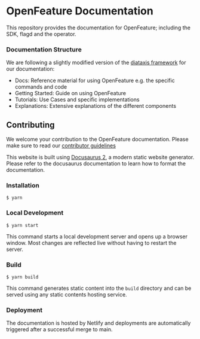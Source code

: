 # OpenFeature Documentation

This repository provides the documentation for OpenFeature; including the SDK, flagd and the operator.

### Documentation Structure

We are following a slightly modified version of the [diataxis framework](https://diataxis.fr/) for our documentation:

- Docs: Reference material for using OpenFeature e.g. the specific commands and code
- Getting Started: Guide on using OpenFeature
- Tutorials: Use Cases and specific implementations
- Explanations: Extensive explanations of the different components

## Contributing

We welcome your contribution to the OpenFeature documentation. Please make sure to read our [contributor guidelines](https://github.com/open-feature/.github/blob/main/CONTRIBUTING.md)

This website is built using [Docusaurus 2](https://docusaurus.io/), a modern static website generator.
Please refer to the docusaurus documentation to learn how to format the documentation.

### Installation

```
$ yarn
```

### Local Development

```
$ yarn start
```

This command starts a local development server and opens up a browser window. Most changes are reflected live without having to restart the server.

### Build

```
$ yarn build
```

This command generates static content into the `build` directory and can be served using any static contents hosting service.

### Deployment

The documentation is hosted by Netlify and deployments are automatically triggered after a successful merge to main.
